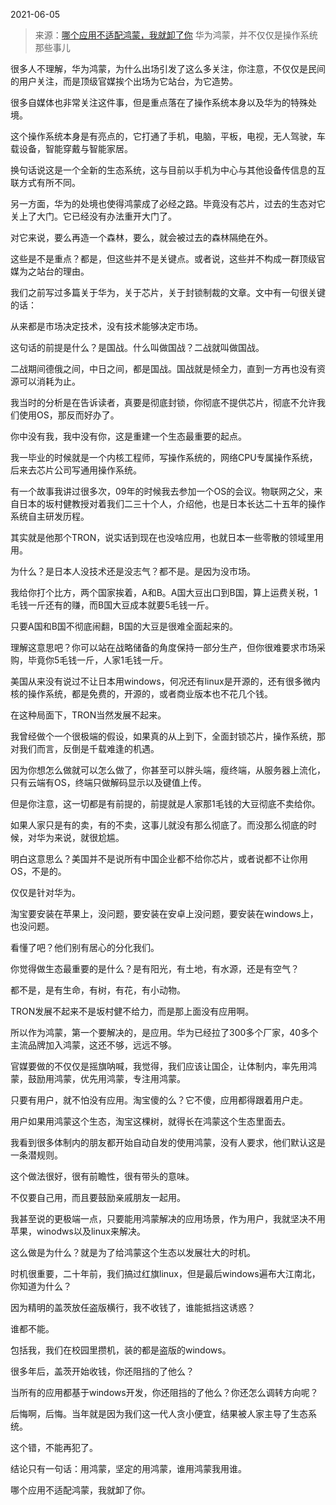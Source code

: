 2021-06-05

> 来源：[哪个应用不适配鸿蒙，我就卸了你](http://mp.weixin.qq.com/s?__biz=MzU3NDc5Nzc0NQ==&mid=2247503938&idx=1&sn=86ffdb6006d0e3ad5bf3ff3f9b1e5cca&chksm=fd2e729cca59fb8abf7156f936222503a5ddace9166cf3ee9069e9d2271a181d9d6967cbb455&scene=27#wechat_redirect)
> 华为鸿蒙，并不仅仅是操作系统那些事儿

很多人不理解，华为鸿蒙，为什么出场引发了这么多关注，你注意，不仅仅是民间的用户关注，而是顶级官媒挨个出场为它站台，为它造势。  

  

很多自媒体也非常关注这件事，但是重点落在了操作系统本身以及华为的特殊处境。  

  

这个操作系统本身是有亮点的，它打通了手机，电脑，平板，电视，无人驾驶，车载设备，智能穿戴与智能家居。  

  

换句话说这是一个全新的生态系统，这与目前以手机为中心与其他设备传信息的互联方式有所不同。  

  

另一方面，华为的处境也使得鸿蒙成了必经之路。毕竟没有芯片，过去的生态对它关上了大门。它已经没有办法重开大门了。

  

对它来说，要么再造一个森林，要么，就会被过去的森林隔绝在外。

  

这些是不是重点？都是，但这些并不是关键点。或者说，这些并不构成一群顶级官媒为之站台的理由。

  

我们之前写过多篇关于华为，关于芯片，关于封锁制裁的文章。文中有一句很关键的话：

  

从来都是市场决定技术，没有技术能够决定市场。

  

这句话的前提是什么？是国战。什么叫做国战？二战就叫做国战。

  

二战期间德俄之间，中日之间，都是国战。国战就是倾全力，直到一方再也没有资源可以消耗为止。

  

我当时的分析是在告诉读者，真要是彻底封锁，你彻底不提供芯片，彻底不允许我们使用OS，那反而好办了。

  

你中没有我，我中没有你，这是重建一个生态最重要的起点。

  

我一毕业的时候就是一个内核工程师，写操作系统的，网络CPU专属操作系统，后来去芯片公司写通用操作系统。

  

有一个故事我讲过很多次，09年的时候我去参加一个OS的会议。物联网之父，来自日本的坂村健教授对着我们二三十个人，介绍他，也是日本长达二十五年的操作系统自主研发历程。

  

其实就是他那个TRON，说实话到现在也没啥应用，也就日本一些零散的领域里用用。

  

为什么？是日本人没技术还是没志气？都不是。是因为没市场。

  

我给你打个比方，两个国家挨着，A和B。A国大豆出口到B国，算上运费关税，1毛钱一斤还有的赚，而B国大豆成本就要5毛钱一斤。  

  

只要A国和B国不彻底闹翻，B国的大豆是很难全面起来的。  

  

理解这意思吧？你可以站在战略储备的角度保持一部分生产，但你很难要求市场采购，毕竟你5毛钱一斤，人家1毛钱一斤。

  

美国从来没有说过不让日本用windows，何况还有linux是开源的，还有很多微内核的操作系统，都是免费的，开源的，或者商业版本也不花几个钱。  

  

在这种局面下，TRON当然发展不起来。

  

我曾经做个一个很极端的假设，如果真的从上到下，全面封锁芯片，操作系统，那对我们而言，反倒是千载难逢的机遇。  

  

因为你想怎么做就可以怎么做了，你甚至可以胖头端，瘦终端，从服务器上流化，只有云端有OS，终端只做解码显示以及键值上传。  

  

但是你注意，这一切都是有前提的，前提就是人家那1毛钱的大豆彻底不卖给你。  

  

如果人家只是有的卖，有的不卖，这事儿就没有那么彻底了。而没那么彻底的时候，对华为来说，就很尬尴。

  

明白这意思么？美国并不是说所有中国企业都不给你芯片，或者说都不让你用OS，不是的。  

  

仅仅是针对华为。

  

淘宝要安装在苹果上，没问题，要安装在安卓上没问题，要安装在windows上，也没问题。

  

看懂了吧？他们别有居心的分化我们。  

  

你觉得做生态最重要的是什么？是有阳光，有土地，有水源，还是有空气？  

  

都不是，是有生命，有树，有花，有小动物。

  

TRON发展不起来不是坂村健不给力，而是那上面没有应用啊。

  

所以作为鸿蒙，第一个要解决的，是应用。华为已经拉了300多个厂家，40多个主流品牌加入鸿蒙，这还不够，远远不够。  

  

官媒要做的不仅仅是摇旗呐喊，我觉得，我们应该让国企，让体制内，率先用鸿蒙，鼓励用鸿蒙，优先用鸿蒙，专注用鸿蒙。  

  

只要有用户，就不怕没有应用。淘宝傻的么？它不傻，应用都得跟着用户走。  

  

用户如果用鸿蒙这个生态，淘宝这棵树，就得长在鸿蒙这个生态里面去。

  

我看到很多体制内的朋友都开始自动自发的使用鸿蒙，没有人要求，他们默认这是一条潜规则。  

  

这个做法很好，很有前瞻性，很有带头的意味。  

  

不仅要自己用，而且要鼓励亲戚朋友一起用。

  

我甚至说的更极端一点，只要能用鸿蒙解决的应用场景，作为用户，我就坚决不用苹果，winodws以及linux来解决。

  

这么做是为什么？就是为了给鸿蒙这个生态以发展壮大的时机。  

  

时机很重要，二十年前，我们搞过红旗linux，但是最后windows遍布大江南北，你知道为什么？  

  

因为精明的盖茨放任盗版横行，我不收钱了，谁能抵挡这诱惑？  

  

谁都不能。

  

包括我，我们在校园里攒机，装的都是盗版的windows。  

  

很多年后，盖茨开始收钱，你还阻挡的了他么？

  

当所有的应用都基于windows开发，你还阻挡的了他么？你还怎么调转方向呢？  

  

后悔啊，后悔。当年就是因为我们这一代人贪小便宜，结果被人家主导了生态系统。  

  

这个错，不能再犯了。

  

结论只有一句话：用鸿蒙，坚定的用鸿蒙，谁用鸿蒙我用谁。

  

哪个应用不适配鸿蒙，我就卸了你。

